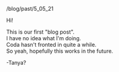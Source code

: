 /blog/past/5_05_21

Hi!

This is our first "blog post".  
I have no idea what I'm doing.  
Coda hasn't fronted in quite a while.  
So yeah, hopefully this works in the future.

-Tanya?